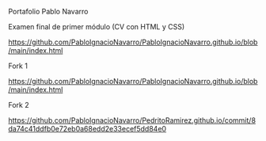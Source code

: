 Portafolio Pablo Navarro

Examen final de primer módulo (CV con HTML y CSS)

https://github.com/PabloIgnacioNavarro/PabloIgnacioNavarro.github.io/blob/main/index.html

Fork 1

https://github.com/PabloIgnacioNavarro/PabloIgnacioNavarro.github.io/blob/main/index.html

Fork 2

https://github.com/PabloIgnacioNavarro/PedritoRamirez.github.io/commit/8da74c41ddfb0e72eb0a68edd2e33ecef5dd84e0
